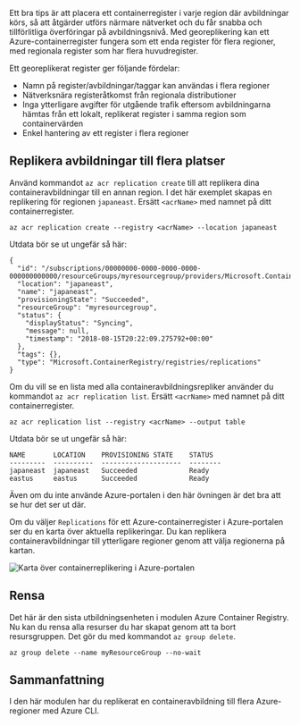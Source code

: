 Ett bra tips är att placera ett containerregister i varje region där avbildningar körs, så att åtgärder utförs närmare nätverket och du får snabba och tillförlitliga överföringar på avbildningsnivå. Med georeplikering kan ett Azure-containerregister fungera som ett enda register för flera regioner, med regionala register som har flera huvudregister.

Ett georeplikerat register ger följande fördelar:

* Namn på register/avbildningar/taggar kan användas i flera regioner
* Nätverksnära registeråtkomst från regionala distributioner
* Inga ytterligare avgifter för utgående trafik eftersom avbildningarna hämtas från ett lokalt, replikerat register i samma region som containervärden
* Enkel hantering av ett register i flera regioner

## <a name="replicate-image-to-multiple-locations"></a>Replikera avbildningar till flera platser

Använd kommandot `az acr replication create` till att replikera dina containeravbildningar till en annan region. I det här exemplet skapas en replikering för regionen `japaneast`. Ersätt `<acrName>` med namnet på ditt containerregister.

```azurecli
az acr replication create --registry <acrName> --location japaneast
```

Utdata bör se ut ungefär så här:

```console
{
  "id": "/subscriptions/00000000-0000-0000-0000-000000000000/resourceGroups/myresourcegroup/providers/Microsoft.ContainerRegistry/registries/myACR0007/replications/japaneast",
  "location": "japaneast",
  "name": "japaneast",
  "provisioningState": "Succeeded",
  "resourceGroup": "myresourcegroup",
  "status": {
    "displayStatus": "Syncing",
    "message": null,
    "timestamp": "2018-08-15T20:22:09.275792+00:00"
  },
  "tags": {},
  "type": "Microsoft.ContainerRegistry/registries/replications"
}
```

Om du vill se en lista med alla containeravbildningsrepliker använder du kommandot `az acr replication list`. Ersätt `<acrName>` med namnet på ditt containerregister.

```azurecli
az acr replication list --registry <acrName> --output table
```

Utdata bör se ut ungefär så här:

```console
NAME       LOCATION    PROVISIONING STATE    STATUS
---------  ----------  --------------------  --------
japaneast  japaneast   Succeeded             Ready
eastus     eastus      Succeeded             Ready
```

Även om du inte använde Azure-portalen i den här övningen är det bra att se hur det ser ut där.

Om du väljer `Replications` för ett Azure-containerregister i Azure-portalen ser du en karta över aktuella replikeringar. Du kan replikera containeravbildningar till ytterligare regioner genom att välja regionerna på kartan.

![Karta över containerreplikering i Azure-portalen](../media/replication-map.png)

## <a name="clean-up"></a>Rensa

Det här är den sista utbildningsenheten i modulen Azure Container Registry. Nu kan du rensa alla resurser du har skapat genom att ta bort resursgruppen. Det gör du med kommandot `az group delete`.

```azurecli
az group delete --name myResourceGroup --no-wait
```

## <a name="summary"></a>Sammanfattning

I den här modulen har du replikerat en containeravbildning till flera Azure-regioner med Azure CLI.